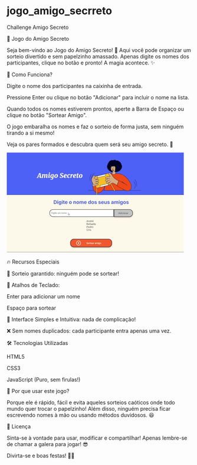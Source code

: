 # jogo_amigo_secrreto
Challenge Amigo Secreto

🎁 Jogo do Amigo Secreto

Seja bem-vindo ao Jogo do Amigo Secreto! 🎉
Aqui você pode organizar um sorteio divertido e sem papelzinho amassado. Apenas digite os nomes dos participantes, clique no botão e pronto! A magia acontece. ✨

🚀 Como Funciona?

Digite o nome dos participantes na caixinha de entrada.

Pressione Enter ou clique no botão "Adicionar" para incluir o nome na lista.

Quando todos os nomes estiverem prontos, aperte a Barra de Espaço ou clique no botão "Sortear Amigo".

O jogo embaralha os nomes e faz o sorteio de forma justa, sem ninguém tirando a si mesmo!

Veja os pares formados e descubra quem será seu amigo secreto. 🎅

![alt text](<Amigo Secreto.gif>)

🔥 Recursos Especiais

🔄 Sorteio garantido: ninguém pode se sortear!

🎤 Atalhos de Teclado:

Enter para adicionar um nome

Espaço para sortear

🎨 Interface Simples e Intuitiva: nada de complicação!

❌ Sem nomes duplicados: cada participante entra apenas uma vez.

🛠 Tecnologias Utilizadas

HTML5

CSS3

JavaScript (Puro, sem firulas!)

🤔 Por que usar este jogo?

Porque ele é rápido, fácil e evita aqueles sorteios caóticos onde todo mundo quer trocar o papelzinho! Além disso, ninguém precisa ficar escrevendo nomes à mão ou usando métodos duvidosos. 😆

📜 Licença

Sinta-se à vontade para usar, modificar e compartilhar! Apenas lembre-se de chamar a galera para jogar! 😎

Divirta-se e boas festas! 🎄✨


